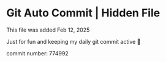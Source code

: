 # Git Auto Commit | Hidden File

This file was added Feb 12, 2025

Just for fun and keeping my daily git commit active 🤪

commit number: 774992
